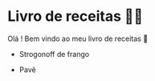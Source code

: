 # Livro de receitas :woman_cook:

Olá ! Bem vindo ao meu livro de receitas :wave:

-  Strogonoff de frango

- Pavê
